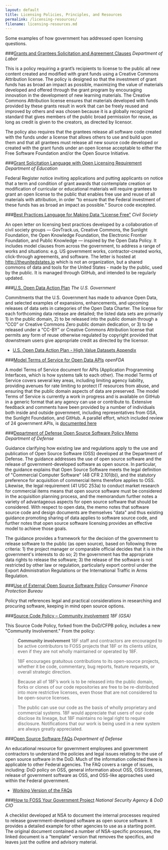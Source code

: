```yaml
---
layout: default
title: Licensing Policies, Principles, and Resources
permalink: /licensing-resources/
filename: licensing-resources.md
---
```


Some examples of how government has addressed open licensing questions.

###[Grants and Grantees Solicitation and Agreement Clauses](http://www.doleta.gov/grants/pdf/SGA-DFA-PY-13-10.pdf)
*Department of Labor*

This is a policy requiring a grant’s recipients to license to the public all new content created and modified with grant funds using a Creative Commons Attribution license.  The policy is designed so that the investment of grant funds has as broad an impact as possible, maximizing the value of materials developed and offered through the grant program by encouraging innovation in the development of new learning materials.  The Creative Commons Attribution license ensures that materials developed with funds provided by these grants result in work that can be freely reused and improved by others and was chosen because it is a globally recognized standard that gives members of the public broad permission for reuse, as long as credit is given to the creators, as directed by licensor.

The policy also requires that the grantees release all software code created with the funds under a license that allows others to use and build upon them and that all grantees must release all new source code developed or created with the grant funds under an open license acceptable to either the Free Software Foundation and/or the Open Source Initiative.

###[Grant Solicitation Language with Open Licensing Requirement](https://www.federalregister.gov/articles/2014/05/16/2014-11463/applications-for-new-awards-first-in-the-world-program-development-grants)
*Department of Education*

Federal Register notice inviting applications and putting applicants on notice that a term and condition of grant awards that contemplate creation or modification of curricular or educational materials will require grantees to grant an open license to the public that enables free use and reuse of all materials with attribution, in order “to ensure that the Federal investment of these funds has as broad an impact as possible.” Source code excepted.


###[Best Practices Language for Making Data “License Free”](http://theunitedstates.io/licensing/)
*Civil Society*

An open letter on licensing best practices developed by a collaboration of civil society groups — GovTrack.us, Creative Commons, the Sunlight Foundation, the Open Knowledge Foundation, the Electronic Frontier Foundation, and Public Knowledge — inspired by the Open Data Policy. It includes model clauses from across the government, to address a range of works and situations: e.g. US government works, contractor-created works, click-through agreements, and software. The letter is hosted at http://theunitedstates.io which is not an organization, but a shared commons of data and tools for the United States - made by the public, used by the public. It is managed through GitHub, and intended to be regularly updated.

###[U.S. Open Data Action Plan](http://www.whitehouse.gov/sites/default/files/microsites/ostp/us_open_data_action_plan.pdf)
*The U.S. Government*

Commitments that the U.S. Government has made to advance Open Data, and selected examples of expansions, enhancements, and upcoming releases of data sets in categories of the Open Data Charter. The license for each forthcoming data release are detailed; the listed data sets are primarily 1) in the public domain, 2) to be released into the public domain through a “CC0” or Creative Commons Zero public domain dedication, or 3) to be released under a “CC-BY” or Creative Commons Attribution license that permits any form of reuse otherwise regulated by copyright provided that downstream users give appropriate credit as directed by the licensor.
* [U.S. Open Data Action Plan - High Value Datasets Appendix](http://www.whitehouse.gov/sites/default/files/docs/us_open_data_action_plan_high_value_datasets.csv)


###[Model Terms of Service for Open Data APIs](https://github.com/GSA/API-Resources/blob/master/developer_tos/vanilla_tos.md)
*openFDA*

A model Terms of Service document for APIs (Application Programming Interfaces, which is how systems talk to each other). The model Terms of Service covers several key areas, including limiting agency liability, providing avenues for rate limiting to protect IT resources from abuse, and ensuring that the public domain aspects of data are preserved. The model Terms of Service is currently a work in progress and is available on GitHub in a generic format that any agency can use or contribute to. Extensive feedback and comments have been provided by a number of individuals both inside and outside government, including representatives from GSA, the Sunlight Foundation, and GitHub. A parallel effort, which included review of 24 government APIs, is [documented here](https://groups.google.com/forum/?nomobile=true#!topic/us-government-apis/0yix5bEWbFo)

###[Department of Defense Open Source Software Policy Memo](http://dodcio.defense.gov/Portals/0/Documents/FOSS/2009OSS.pdf)
*Department of Defense*

Guidance clarifying how existing law and regulations apply to the use and publication of Open Source Software (OSS) developed at the Department of Defense. The guidance addresses the use of open source software and the release of government-developed software as open source. In particular, the guidance explains that Open Source Software meets the legal definition of "Commercial Computer Software" (48 CFR 2.101(b)), and the statutory preference for acquisition of commercial items therefore applies to OSS.  Likewise, the legal requirement (41 USC 253a) to conduct market research for commercial items means that open source software must be considered in the acquisition planning process, and the memorandum further notes a variety of advantageous aspects for open source software that should be considered.  With respect to open data, the memo notes that software source code and design documents are themselves "data" and thus existing guidance promoting sharing of data applies to software source code, and further notes that open source software licensing provides an effective model to achieve those goals.

The guidance provides a framework for the decision of the government to release software to the public (as open source), based on following three criteria: 1) the project manager or comparable official decides that it is in the government's interests to do so; 2) the government has the appropriate data rights to release the software; 3) the release of the software is not restricted by other law or regulation, particularly export control under the Export Administration Regulations or the International Traffic in Arms Regulation.

###[Use of External Open Source Software Policy](https://github.com/cfpb/source-code-policy/blob/master/cfpb-source-code-policy.txt)
*Consumer Finance Protection Bureau*

Policy that references legal and practical considerations in researching and procuring software, keeping in mind open source options.

###[Source Code Policy – Community involvement](https://github.com/18F/source-code-policy)
*18F (GSA)*

This Source Code Policy, forked from the DoD/CFPB policy, includes a new "Community Involvement." From the policy:

> **Community involvement**
> 18F staff and contractors are encouraged to be active contributors to FOSS projects that 18F or its clients utilize, even if they are not wholly maintained or operated by 18F.

> 18F encourages gratuitous contributions to its open-source projects, whether it be code, commentary, bug reports, feature requests, or overall strategic direction.

> Because all of 18F’s work is to be released into the public domain, forks or clones of our code repositories are free to be re-distributed into more restrictive licenses, even those that are not considered to be open-source licenses.

> The public can use our code as the basis of wholly proprietary and commercial systems. 18F would appreciate that users of our code disclose its lineage, but 18F maintains no legal right to require disclosure. Notifications that our work is being used in a new system are always greatly appreciated.



###[Open Source Software FAQs](http://dodcio.defense.gov/OpenSourceSoftwareFAQ.aspx)
*Department of Defense*

An educational resource for government employees and government contractors to understand the policies and legal issues relating to the use of open source software in the DoD.  Much of the information collected there is applicable to other Federal agencies.   The FAQ covers a range of issues, including:  DoD policy on OSS, general information about OSS, OSS licenses, release of government software as OSS, and OSS-like approaches used within the Federal government.
* [Working Version of the FAQs](http://risacher.github.io/DoD-OSS-FAQ/)

###[How to FOSS Your Government Project](https://bit.ly/HowToFOSS)
*National Security Agency & DoD CIO*

A checklist developed at NSA to document the internal processes required to release government-developed software as open source software.  It provides a detailed example for other agencies to use as a starting point.  The original document contained a number of NSA-specific processes, the linked document is a "template" version that removes the specifics, and leaves just the outline and advisory material.



